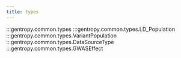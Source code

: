 ```yaml
---
title: types
---
```


:::gentropy.common.types
:::gentropy.common.types.LD_Population
:::gentropy.common.types.VariantPopulation
:::gentropy.common.types.DataSourceType
:::gentropy.common.types.GWASEffect
